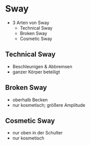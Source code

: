 # Sway
* 3 Arten von Sway
	* Technical Sway
	* Broken Sway
	* Cosmetic Sway

## Technical Sway
* Beschleunigen & Abbremsen
* ganzer Körper beteiligt

## Broken Sway
* oberhalb Becken
* nur kosmetisch; größere Amplitude

## Cosmetic Sway
* nur oben in der Schulter
* nur kosmetisch